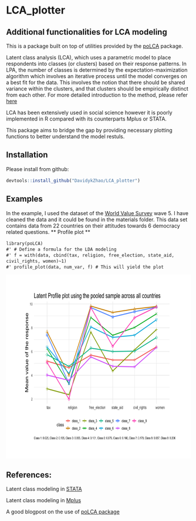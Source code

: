 # LCA_plotter
## Additional functionalities for LCA modeling

This is a package built on top of utilities provided by the [poLCA](https://cran.r-project.org/web/packages/poLCA/index.html) package. 


Latent class analysis (LCA), which uses a parametric model to place respondents into classes (or clusters) based on 
their response patterns. In LPA, the number of classes is determined by the expectation-maximization algorithm 
which involves an iterative process until the model converges on a best fit for the data. 
This involves the notion that there should be shared variance within the clusters, and that clusters should be 
empirically distinct from each other. For more detailed introduction to the method, please refer [here](https://stats.idre.ucla.edu/mplus/seminars/lca/)

LCA has been extensively used in social science however it is poorly implemented in R compared with its counterparts Mplus or STATA.

This package aims to bridge the gap by providing necessary plotting functions to better understand the model restuls.

## Installation

Please install from github:
``` r
devtools::install_github("DavidykZhao/LCA_plotter")
```

## Examples
In the example, I used the dataset of the [World Value Survey](http://www.worldvaluessurvey.org/wvs.jsp) wave 5. I have cleaned the data and it 
could be found in the materials folder. This data set contains data from 22 countries on their attitudes towards 6 democracy related questions.
** Profile plot **

```{r}
library(poLCA)
#' # Define a formula for the LDA modeling
#' f = with(data, cbind(tax, religion, free_election, state_aid, civil_rights, women)~1)
#' profile_plot(data, num_var, f) # This will yield the plot
```
<p align="center">
  <img src = "https://github.com/DavidykZhao/LCA_plotter/blob/master/materials/profile_plot_pooled.png" width="600" height="500"/>
</p>



## References:
Latent class modeling in [STATA](https://www.stata.com/features/overview/latent-class-analysis/) 


Latent class modeling in [Mplus](https://stats.idre.ucla.edu/mplus/seminars/lca/)


A good blogpost on the use of [poLCA package](https://statistics.ohlsen-web.de/latent-class-analysis-polca/)
